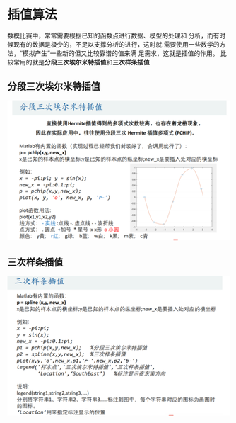 # 插值算法

数模比赛中，常常需要根据已知的函数点进行数据、模型的处理和
分析，而有时候现有的数据是极少的，不足以支撑分析的进行，这时就
需要使用一些数学的方法，“模拟产生”一些新的但又比较靠谱的值来满
足需求，这就是插值的作用。
比较常用的就是**分段三次埃尔米特插值**和**三次样条插值**

## 分段三次埃尔米特插值

![埃尔米特](./image/1.png)

## 三次样条插值

![三次样条](./image/2.png)
